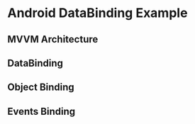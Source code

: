 # Android DataBinding Example

## MVVM Architecture
## DataBinding
## Object Binding
## Events Binding
